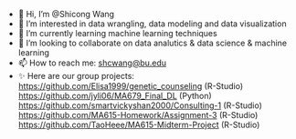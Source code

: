 - 👋 Hi, I’m @Shicong Wang
- 👀 I’m interested in data wrangling, data modeling and data visualization
- 🌱 I’m currently learning machine learning techniques
- 💞️ I’m looking to collaborate on data analutics & data science & machine learning
- 📫 How to reach me: shcwang@bu.edu
- ✨ Here are our group projects:
     https://github.com/Elisa1999/genetic_counseling (R-Studio)
     https://github.com/jyli06/MA679_Final_DL (Python)
     https://github.com/smartvickyshan2000/Consulting-1 (R-Studio)
     https://github.com/MA615-Homework/Assignment-3 (R-Studio)
     https://github.com/TaoHeee/MA615-Midterm-Project (R-Studio)
     

<!---
shicong621/shicong621 is a ✨ special ✨ repository because its `README.md` (this file) appears on your GitHub profile.
You can click the Preview link to take a look at your changes.
--->
